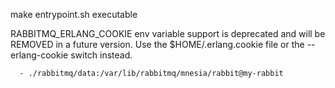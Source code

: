 make entrypoint.sh executable

RABBITMQ_ERLANG_COOKIE env variable support is deprecated and will be REMOVED in a future version. Use the $HOME/.erlang.cookie file or the --erlang-cookie switch instead.

      - ./rabbitmq/data:/var/lib/rabbitmq/mnesia/rabbit@my-rabbit
